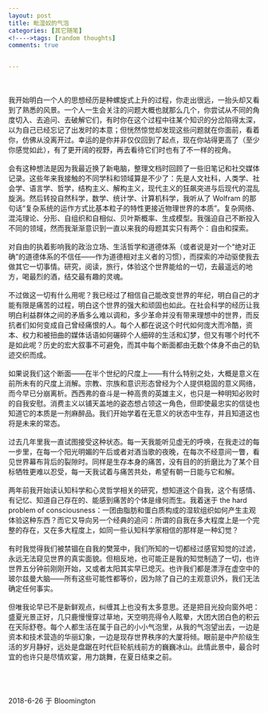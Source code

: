 ```yaml
---
layout: post
title: 毗湿奴的气泡
categories: [其它随笔]
<!---->tags: [random thoughts]
comments: true


---
```

<br>
<br>
我开始明白一个人的思想经历是种螺旋式上升的过程，你走出很远，一抬头却又看到了熟悉的风景。一个人一生会关注的问题大概也就那么几个，你尝试从不同的角度切入、去追问、去破解它们，有时你在这个过程中往某个知识的分岔陷得太深，以为自己已经忘记了出发时的本意；但恍然惊觉却发现这些问题就在你面前，看着你，仿佛从没离开过。幸运的是你并非仅仅回到了起点，现在你站得更高了（至少你感觉如此），有了更开阔的视野，再去看待它们时也有了不一样的视角。
<br>
<br>会有这种想法是因为我最近换了新电脑，整理文档时回顾了一些旧笔记和社交媒体记录。这些年来我接触的不同学科和领域算是不少了：先是人文社科，人类学、社会学、语言学、哲学，结构主义、解构主义，现代主义的狂飙突进与后现代的混乱旋涡。然后转投自然科学，数学、统计学、计算机科学，我听从了 Wolfram 的那句话“复杂系统的运作方式比基本粒子的特性更接近物理世界的本质”。复杂网络、混沌理论、分形、自组织和自相似、贝叶斯概率、生成模型。我强迫自己不断投入不同的领域，然而我渐渐意识到一直以来我的母题其实只有两个：自由和探索。
<br>
<br>对自由的执着影响我的政治立场、生活哲学和道德体系（或者说是对一个“绝对正确”的道德体系的不信任——作为道德相对主义者的习惯），而探索的冲动驱使我去做其它一切事情。研究，阅读，旅行，体验这个世界能给的一切，去最遥远的地方，喝最烈的酒，结交最有趣的灵魂。
<br>
<br>不过做这一切有什么用呢？我已经过了相信自己能改变世界的年纪，明白自己的才能有限是痛苦的过程，明白这个世界的强大和顽固也如此。在社会科学的经历让我明白利益群体之间的矛盾多么难以调和，多少革命并没有带来理想中的世界，而反抗者们如何变成自己曾经痛恨的人。每个人都在说这个时代如何庞大而冷酷，资本、权力和被扭曲的媒体话语如何碾碎个人细碎的生活和幻梦，但又有哪个时代不是如此呢？历史的宏大叙事不可避免，而其中每个断面都由无数个体身不由己的轨迹交织而成。
<br>
<br>如果说我们这个断面——在半个世纪的尺度上——有什么特别之处，大概是意义在前所未有的尺度上消解。宗教、宗族和意识形态曾经为个人提供稳固的意义网络，而今早已分崩离析。西西弗的奋斗是一种高贵的英雄主义，也只是一种明知必败时的自我安慰。消费主义以铺天盖地的姿态想占领这一角色，但即使最忠实的信徒也知道它的本质是一剂麻醉品。我们开始学着在无意义的状态中生存，并且知道这也将是未来的常态。
<br>
<br>过去几年里我一直试图接受这种状态。每一天我能听见虚无的呼唤，在我走过的每一步里，在每一个阳光明媚的午后或者对酒当歌的夜晚，在每次不经意间一瞥，看见世界幕布背后的裂隙时。同样是生存本身的痛苦，没有目的的折磨比为了某个目标牺牲更难以忍受，每一天我试着与痛苦共处，希望有朝一日能与它和解。
<br>
<br>两年前我开始读认知科学和心灵哲学相关的研究，想知道这个自我，这个有感情、有记忆、知道自己存在的、能感到痛苦的个体是缘何而生。我着迷于 the hard problem of consciousness：一团由脂肪和蛋白质构成的湿软组织如何产生主观体验这种东西？而它又导向另一个经典的追问：所谓的自我在多大程度上是一个完整的存在，又在多大程度上，如同一些认知科学家相信的那样是一种幻觉？
<br>
<br>有时我觉得我们被禁锢在自我的樊笼中，我们所知的一切都经过感官知觉的过滤，永远无法窥见世界的真实面貌。但相反地，也可能正是我的知觉制造了一切，也许世界五分钟前刚刚开始，又或者太阳其实早已熄灭。也许我们都是漂浮在虚空中的玻尔兹曼大脑——所有这些可能性都等价，因为除了自己的主观意识外，我们无法确定任何事实。
<br>
<br>但唯我论早已不是新鲜观点，纠缠其上也没有太多意思。还是把目光投向窗外吧：盛夏光景正好，几只鹿慢慢穿过草地，天空明亮得令人眩晕，大团大团白色的积云在天际舒卷。每个人都生活在属于自己的小小气泡里，从我的气泡望出去，一边是资本和技术营造的华丽幻象，一边是现存世界秩序的大厦将倾。眼前是中产阶级生活的岁月静好，远处是盘踞在时代巨轮航线前方的巍巍冰山。此情此景中，最合时宜的也许只是尽情欢宴，用力跳舞，在夏日结束之前。
<br>
<br>
<br>
<br>
<br>2018-6-26  于 Bloomington
<br>
<br>
<br>
<br>
<br>
<br>
<br>

